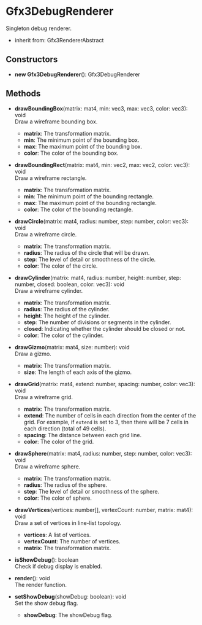 # Gfx3DebugRenderer

Singleton debug renderer.
- inherit from: Gfx3RendererAbstract
## Constructors
- **new Gfx3DebugRenderer**(): Gfx3DebugRenderer   
## Methods
- **drawBoundingBox**(matrix: mat4, min: vec3, max: vec3, color: vec3): void   
Draw a wireframe bounding box.
   - **matrix**: The transformation matrix.
   - **min**: The minimum point of the bounding box.
   - **max**: The maximum point of the bounding box.
   - **color**: The color of the bounding box.

- **drawBoundingRect**(matrix: mat4, min: vec2, max: vec2, color: vec3): void   
Draw a wireframe rectangle.
   - **matrix**: The transformation matrix.
   - **min**: The minimum point of the bounding rectangle.
   - **max**: The maximum point of the bounding rectangle.
   - **color**: The color of the bounding rectangle.

- **drawCircle**(matrix: mat4, radius: number, step: number, color: vec3): void   
Draw a wireframe circle.
   - **matrix**: The transformation matrix.
   - **radius**: The radius of the circle that will be drawn.
   - **step**: The level of detail or smoothness of the circle.
   - **color**: The color of the circle.

- **drawCylinder**(matrix: mat4, radius: number, height: number, step: number, closed: boolean, color: vec3): void   
Draw a wireframe cylinder.
   - **matrix**: The transformation matrix.
   - **radius**: The radius of the cylinder.
   - **height**: The height of the cylinder.
   - **step**: The number of divisions or segments in the cylinder.
   - **closed**: Indicating whether the cylinder should be closed or not.
   - **color**: The color of the cylinder.

- **drawGizmo**(matrix: mat4, size: number): void   
Draw a gizmo.
   - **matrix**: The transformation matrix.
   - **size**: The length of each axis of the gizmo.

- **drawGrid**(matrix: mat4, extend: number, spacing: number, color: vec3): void   
Draw a wireframe grid.
   - **matrix**: The transformation matrix.
   - **extend**: The number of cells in each direction from the center of the grid.
For example, if `extend` is set to 3, then there will be 7 cells in each direction (total of 49 cells).
   - **spacing**: The distance between each grid line.
   - **color**: The color of the grid.

- **drawSphere**(matrix: mat4, radius: number, step: number, color: vec3): void   
Draw a wireframe sphere.
   - **matrix**: The transformation matrix.
   - **radius**: The radius of the sphere.
   - **step**: The level of detail or smoothness of the sphere.
   - **color**: The color of sphere.

- **drawVertices**(vertices: number[], vertexCount: number, matrix: mat4): void   
Draw a set of vertices in line-list topology.
   - **vertices**: A list of vertices.
   - **vertexCount**: The number of vertices.
   - **matrix**: The transformation matrix.

- **isShowDebug**(): boolean   
Check if debug display is enabled.

- **render**(): void   
The render function.

- **setShowDebug**(showDebug: boolean): void   
Set the show debug flag.
   - **showDebug**: The showDebug flag.
